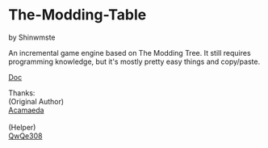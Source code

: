 # The-Modding-Table
by Shinwmste

An incremental game engine based on The Modding Tree. It still requires programming knowledge, but it's mostly pretty easy things and copy/paste.

[Doc](https://github.com/shenmi124/The-Modding-Table/tree/main/docs)

Thanks:
<br>
(Original Author)
<br>
[Acamaeda](https://github.com/Acamaeda)
<br>
<br>
(Helper)
<br>
[QwQe308](https://github.com/QwQe308)
